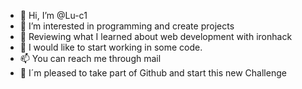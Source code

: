 - 👋 Hi, I’m @Lu-c1
- 👀 I’m interested in programming and create projects
- 🌱 Reviewing what I learned about web development with ironhack
- 💞️ I would like to start working in some code.
- 📫 You can reach me through mail
- 🧩 I´m pleased to take part of Github and start this new Challenge 


<!---
Lu-c1/Lu-c1 is a ✨ special ✨ repository because its `README.md` (this file) appears on your GitHub profile.
You can click the Preview link to take a look at your changes.
--->
